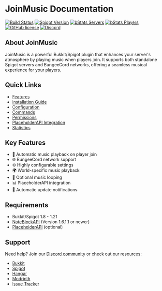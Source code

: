 # JoinMusic Documentation

[![Build Status](https://github.com/T0biii/JoinMusic/workflows/Java%20CI/badge.svg)](https://github.com/T0biii/JoinMusic/actions)
[![Spigot Version](https://img.shields.io/badge/Spigot-1.8--1.21-orange.svg)](https://www.spigotmc.org/resources/joinmusic.83541/)
[![bStats Servers](https://img.shields.io/bstats/servers/6447)](https://bstats.org/plugin/bukkit/JoinMusic/6447)
[![bStats Players](https://img.shields.io/bstats/players/6447)](https://bstats.org/plugin/bukkit/JoinMusik)
[![GitHub license](https://img.shields.io/github/license/T0biii/JoinMusic)](https://github.com/T0biii/JoinMusic/blob/master/LICENSE)
[![Discord](https://img.shields.io/badge/Discord-7289DA?style=for-the-badge&logo=discord&logoColor=white)](https://discord.gg/qKskYDBAMW)

## About JoinMusic

JoinMusic is a powerful Bukkit/Spigot plugin that enhances your server's atmosphere by playing music when players join. It supports both standalone Spigot servers and BungeeCord networks, offering a seamless musical experience for your players.

## Quick Links

- [Features](features.md)
- [Installation Guide](installation.md)
- [Configuration](configuration.md)
- [Commands](commands.md)
- [Permissions](permissions.md)
- [PlaceholderAPI Integration](placeholderapi.md)
- [Statistics](statistics.md)

## Key Features

- 🎵 Automatic music playback on player join
- 🌐 BungeeCord network support
- ⚙️ Highly configurable settings
- 🌍 World-specific music playback
- 🔄 Optional music looping
- 📊 PlaceholderAPI integration
- 🔔 Automatic update notifications

## Requirements

- Bukkit/Spigot 1.8 - 1.21
- [NoteBlockAPI](https://www.spigotmc.org/resources/noteblockapi.19287/) (Version 1.6.1.1 or newer)
- [PlaceholderAPI](https://www.spigotmc.org/resources/placeholderapi.6245/) (optional)

## Support

Need help? Join our [Discord community](https://discord.gg/qKskYDBAMW) or check out our resources:

- [Bukkit](https://dev.bukkit.org/projects/joinmusik)
- [Spigot](https://www.spigotmc.org/resources/joinmusic.83541/)
- [Hangar](https://hangar.papermc.io/T0biii/JoinMusic)
- [Modrinth](https://modrinth.com/plugin/joinmusic)
- [Issue Tracker](https://github.com/T0biii/JoinMusic/issues) 
